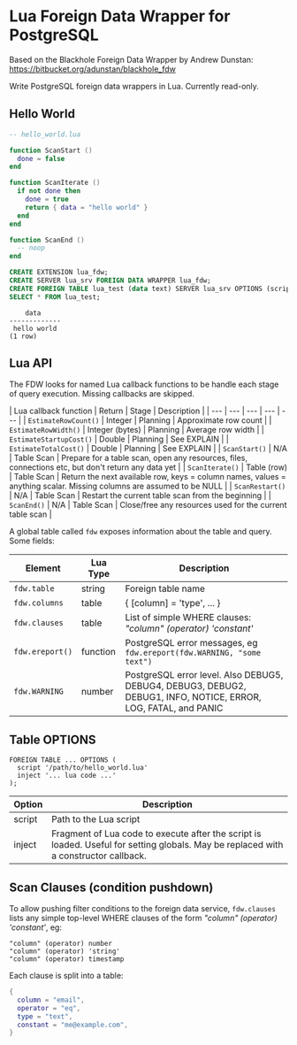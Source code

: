 # Lua Foreign Data Wrapper for PostgreSQL

Based on the Blackhole Foreign Data Wrapper by Andrew Dunstan:
https://bitbucket.org/adunstan/blackhole_fdw

Write PostgreSQL foreign data wrappers in Lua. Currently read-only.

## Hello World

```lua
-- hello_world.lua

function ScanStart ()
  done = false
end

function ScanIterate ()
  if not done then
    done = true
    return { data = "hello world" }
  end
end

function ScanEnd ()
  -- noop
end
```

```SQL
CREATE EXTENSION lua_fdw;
CREATE SERVER lua_srv FOREIGN DATA WRAPPER lua_fdw;
CREATE FOREIGN TABLE lua_test (data text) SERVER lua_srv OPTIONS (script '/path/to/hello_world.lua');
SELECT * FROM lua_test;
```

```
    data
-------------
 hello world
(1 row)
```

## Lua API

The FDW looks for named Lua callback functions to be handle each stage of query execution. Missing callbacks are skipped.

| Lua callback function | Return | Stage | Description |
| --- | --- | --- | --- | --- |
| `EstimateRowCount()` | Integer | Planning | Approximate row count |
| `EstimateRowWidth()` | Integer (bytes) | Planning | Average row width |
| `EstimateStartupCost()` | Double | Planning | See EXPLAIN |
| `EstimateTotalCost()` | Double | Planning | See EXPLAIN |
| `ScanStart()` | N/A | Table Scan | Prepare for a table scan, open any resources, files, connections etc, but don't return any data yet |
| `ScanIterate()` | Table (row) | Table Scan | Return the next available row, keys = column names, values = anything scalar. Missing columns are assumed to be NULL |
| `ScanRestart()` | N/A | Table Scan | Restart the current table scan from the beginning |
| `ScanEnd()` | N/A | Table Scan | Close/free any resources used for the current table scan |

A global table called `fdw` exposes information about the table and query. Some fields:

| Element | Lua Type | Description |
| --- | --- | --- |
| `fdw.table` | string | Foreign table name |
| `fdw.columns` | table | { [column] = 'type', ... } |
| `fdw.clauses` | table | List of simple WHERE clauses: *"column" (operator) 'constant'* |
| `fdw.ereport()` | function | PostgreSQL error messages, eg `fdw.ereport(fdw.WARNING, "some text")` |
| `fdw.WARNING` | number | PostgreSQL error level. Also DEBUG5, DEBUG4, DEBUG3, DEBUG2, DEBUG1, INFO, NOTICE, ERROR, LOG, FATAL, and PANIC |

## Table OPTIONS

```
FOREIGN TABLE ... OPTIONS (
  script '/path/to/hello_world.lua'
  inject '... lua code ...'
);
```
| Option | Description |
| --- | --- |
| script | Path to the Lua script |
| inject | Fragment of Lua code to execute after the script is loaded. Useful for setting globals. May be replaced with a constructor callback. |

## Scan Clauses (condition pushdown)

To allow pushing filter conditions to the foreign data service, `fdw.clauses` lists any simple top-level WHERE clauses of the form *"column" (operator) 'constant'*, eg:

```
"column" (operator) number
"column" (operator) 'string'
"column" (operator) timestamp
```

Each clause is split into a table:

```lua
{
  column = "email",
  operator = "eq",
  type = "text",
  constant = "me@example.com",
}
```
